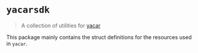 <!-- omit from toc -->
# `yacarsdk`

> A collection of utilities for [yacar](https://github.com/coinhall/yacar)

This package mainly contains the struct definitions for the resources used in `yacar`.
